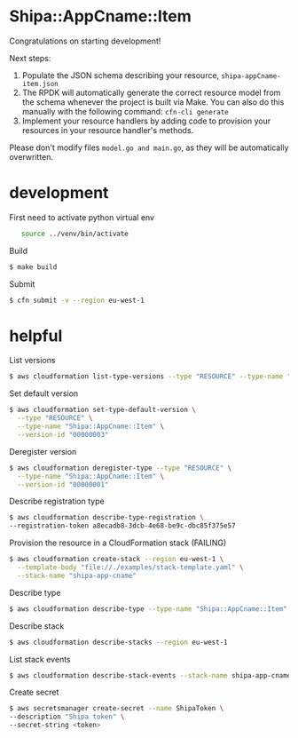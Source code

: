 # Shipa::AppCname::Item

Congratulations on starting development!

Next steps:

1. Populate the JSON schema describing your resource, `shipa-appCname-item.json`
2. The RPDK will automatically generate the correct resource model from the
   schema whenever the project is built via Make.
   You can also do this manually with the following command: `cfn-cli generate`
3. Implement your resource handlers by adding code to provision your resources in your resource handler's methods.

Please don't modify files `model.go and main.go`, as they will be automatically overwritten.


# development

First need to activate python virtual env
```bash
   source ../venv/bin/activate
```

Build
```bash
$ make build
```

Submit
```bash
$ cfn submit -v --region eu-west-1
```

# helpful 

List versions
```bash
$ aws cloudformation list-type-versions --type "RESOURCE" --type-name "Shipa::AppCname::Item"
```

Set default version
```bash
$ aws cloudformation set-type-default-version \
  --type "RESOURCE" \
  --type-name "Shipa::AppCname::Item" \
  --version-id "00000003"
```

Deregister version
```bash
$ aws cloudformation deregister-type --type "RESOURCE" \
  --type-name "Shipa::AppCname::Item" \
  --version-id "00000001"
```

Describe registration type
```bash
$ aws cloudformation describe-type-registration \
--registration-token a8ecadb8-3dcb-4e68-be9c-dbc85f375e57
```

Provision the resource in a CloudFormation stack (FAILING)
```bash
$ aws cloudformation create-stack --region eu-west-1 \
  --template-body "file://./examples/stack-template.yaml" \
  --stack-name "shipa-app-cname"
```

Describe type
```bash
$ aws cloudformation describe-type --type-name "Shipa::AppCname::Item" --type RESOURCE
```

Describe stack
```bash
$ aws cloudformation describe-stacks --region eu-west-1
```

List stack events
```bash
$ aws cloudformation describe-stack-events --stack-name shipa-app-cname > events.log
```

Create secret
```bash
$ aws secretsmanager create-secret --name ShipaToken \
--description "Shipa token" \
--secret-string <token>

```